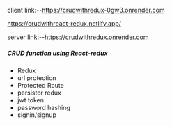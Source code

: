 client link:--https://crudwithredux-0gw3.onrender.com

https://crudwithreact-redux.netlify.app/

server link:--https://crudwithredux.onrender.com
<h5>CRUD function using React-redux</h5>
<ul>
  <li>Redux</li>
  <li>url protection</li>
  <li>Protected Route</li>
  <li>persistor redux</li>
  <li>jwt token</li>
  <li>password hashing</li>
  <li>signin/signup</li>
</ul>
